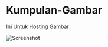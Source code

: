# Kumpulan-Gambar
Ini Untuk Hosting Gambar

![Screenshot](https://encrypted-tbn0.gstatic.com/images?q=tbn:ANd9GcQscwZhXvChYWwFAPVHDJG0VgdRdJ3ThtGPr8Yx3veyYRcSUJLY)
